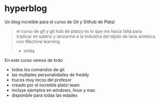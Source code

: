 # hyperblog
Un blog increible para el curso de Git y Github de Platzi
> el curso de git y git hub de platzy es lo que me hacia falta para triplicar mi salario y lanzarme a la industria del tejido de lana sintetica con Machine learning
> - niñita

En este curso vemos de todo 
- todos los comandos de git 
- las multiples personalidades de freddy
- trucos muy locos del profesor 
- creado por el increible platzi team 
- incluye ejemplos en windows, linux y mac 
- disponible para todas las edades 



